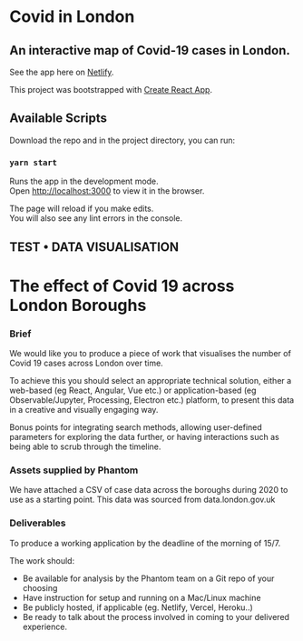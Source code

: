# Covid in London
## An interactive map of Covid-19 cases in London.
See the app here on [Netlify](https://gallant-fermi-0891fd.netlify.app/).

This project was bootstrapped with [Create React App](https://github.com/facebook/create-react-app).

## Available Scripts

Download the repo and in the project directory, you can run:

### `yarn start`

Runs the app in the development mode.<br />
Open [http://localhost:3000](http://localhost:3000) to view it in the browser.

The page will reload if you make edits.<br />
You will also see any lint errors in the console.

## TEST • DATA VISUALISATION

# The effect of Covid 19 across London Boroughs

### Brief
We would like you to produce a piece of work that visualises the number of Covid
19 cases across London over time.

To achieve this you should select an appropriate technical solution, either a
web-based (eg React, Angular, Vue etc.) or application-based (eg
Observable/Jupyter, Processing, Electron etc.) platform, to present this data in
a creative and visually engaging way.

Bonus points for integrating search methods, allowing user-defined parameters for exploring the data further, or having interactions such as being able to scrub through the timeline.

### Assets supplied by Phantom
We have attached a CSV of case data across the boroughs during 2020 to use as a starting point. This data was sourced from data.london.gov.uk

### Deliverables
To produce a working application by the deadline of the morning of 15/7.

The work should:
- Be available for analysis by the Phantom team on a Git repo of your choosing
- Have instruction for setup and running on a Mac/Linux machine
- Be publicly hosted, if applicable (eg. Netlify, Vercel, Heroku..)
- Be ready to talk about the process involved in coming to your delivered experience.
